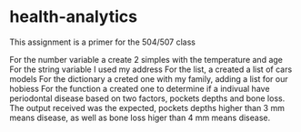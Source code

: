 # health-analytics
This assignment is a primer for the 504/507 class 

For the number variable a create 2 simples with the temperature and age
For the string variable I used my address
For the list, a created a list of cars models 
For the dictionary a creted one with my family, adding a list for our hobiess 
For the function a created one to determine if a indivual have periodontal disease based on two factors, pockets depths and bone loss. The output received was the expected, pockets depths higher than 3 mm means disease, as well as bone loss higer than 4 mm means disease. 